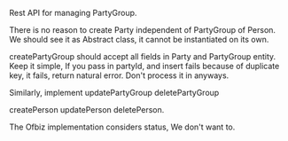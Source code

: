 Rest API for managing PartyGroup. 

There is no reason to create Party independent of PartyGroup of Person. We should see it as Abstract class, it cannot be instantiated on its own. 

createPartyGroup should accept all fields in Party and PartyGroup entity. 
Keep it simple, If you pass in partyId, and insert fails because of duplicate key, it fails, return natural error. Don't process it in anyways. 

Similarly, implement 
updatePartyGroup 
deletePartyGroup

createPerson
updatePerson
deletePerson. 


The Ofbiz implementation considers status, We don't want to. 
